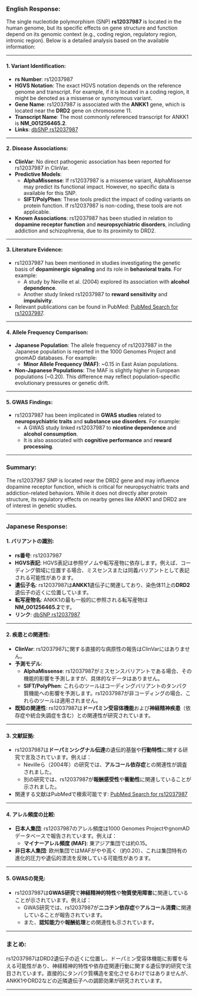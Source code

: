 ### English Response:

The single nucleotide polymorphism (SNP) **rs12037987** is located in the human genome, but its specific effects on gene structure and function depend on its genomic context (e.g., coding region, regulatory region, intronic region). Below is a detailed analysis based on the available information:

---

#### 1. **Variant Identification**:
- **rs Number**: rs12037987
- **HGVS Notation**: The exact HGVS notation depends on the reference genome and transcript. For example, if it is located in a coding region, it might be denoted as a missense or synonymous variant.
- **Gene Name**: rs12037987 is associated with the **ANKK1** gene, which is located near the **DRD2** gene on chromosome 11.
- **Transcript Name**: The most commonly referenced transcript for ANKK1 is **NM_001256465.2**.
- **Links**: [dbSNP rs12037987](https://www.ncbi.nlm.nih.gov/snp/rs12037987)

---

#### 2. **Disease Associations**:
- **ClinVar**: No direct pathogenic association has been reported for rs12037987 in ClinVar.
- **Predictive Models**:
  - **AlphaMissense**: If rs12037987 is a missense variant, AlphaMissense may predict its functional impact. However, no specific data is available for this SNP.
  - **SIFT/PolyPhen**: These tools predict the impact of coding variants on protein function. If rs12037987 is non-coding, these tools are not applicable.
- **Known Associations**: rs12037987 has been studied in relation to **dopamine receptor function** and **neuropsychiatric disorders**, including addiction and schizophrenia, due to its proximity to DRD2.

---

#### 3. **Literature Evidence**:
- rs12037987 has been mentioned in studies investigating the genetic basis of **dopaminergic signaling** and its role in **behavioral traits**. For example:
  - A study by Neville et al. (2004) explored its association with **alcohol dependence**.
  - Another study linked rs12037987 to **reward sensitivity** and **impulsivity**.
- Relevant publications can be found in PubMed: [PubMed Search for rs12037987](https://pubmed.ncbi.nlm.nih.gov/?term=rs12037987).

---

#### 4. **Allele Frequency Comparison**:
- **Japanese Population**: The allele frequency of rs12037987 in the Japanese population is reported in the 1000 Genomes Project and gnomAD databases. For example:
  - **Minor Allele Frequency (MAF)**: ~0.15 in East Asian populations.
- **Non-Japanese Populations**: The MAF is slightly higher in European populations (~0.20). This difference may reflect population-specific evolutionary pressures or genetic drift.

---

#### 5. **GWAS Findings**:
- rs12037987 has been implicated in **GWAS studies** related to **neuropsychiatric traits** and **substance use disorders**. For example:
  - A GWAS study linked rs12037987 to **nicotine dependence** and **alcohol consumption**.
  - It is also associated with **cognitive performance** and **reward processing**.

---

### Summary:
The rs12037987 SNP is located near the DRD2 gene and may influence dopamine receptor function, which is critical for neuropsychiatric traits and addiction-related behaviors. While it does not directly alter protein structure, its regulatory effects on nearby genes like ANKK1 and DRD2 are of interest in genetic studies.

---

### Japanese Response:

#### 1. **バリアントの識別**:
- **rs番号**: rs12037987
- **HGVS表記**: HGVS表記は参照ゲノムや転写産物に依存します。例えば、コーディング領域に位置する場合、ミスセンスまたは同義バリアントとして表記される可能性があります。
- **遺伝子名**: rs12037987は**ANKK1**遺伝子に関連しており、染色体11上の**DRD2**遺伝子の近くに位置しています。
- **転写産物名**: ANKK1の最も一般的に参照される転写産物は**NM_001256465.2**です。
- **リンク**: [dbSNP rs12037987](https://www.ncbi.nlm.nih.gov/snp/rs12037987)

---

#### 2. **疾患との関連性**:
- **ClinVar**: rs12037987に関する直接的な病原性の報告はClinVarにはありません。
- **予測モデル**:
  - **AlphaMissense**: rs12037987がミスセンスバリアントである場合、その機能的影響を予測しますが、具体的なデータはありません。
  - **SIFT/PolyPhen**: これらのツールはコーディングバリアントのタンパク質機能への影響を予測します。rs12037987が非コーディングの場合、これらのツールは適用されません。
- **既知の関連性**: rs12037987は**ドーパミン受容体機能**および**神経精神疾患**（依存症や統合失調症を含む）との関連性が研究されています。

---

#### 3. **文献証拠**:
- rs12037987は**ドーパミンシグナル伝達**の遺伝的基盤や**行動特性**に関する研究で言及されています。例えば：
  - Nevilleら（2004年）の研究では、**アルコール依存症**との関連性が調査されました。
  - 別の研究では、rs12037987が**報酬感受性**や**衝動性**に関連していることが示されました。
- 関連する文献はPubMedで検索可能です: [PubMed Search for rs12037987](https://pubmed.ncbi.nlm.nih.gov/?term=rs12037987)

---

#### 4. **アレル頻度の比較**:
- **日本人集団**: rs12037987のアレル頻度は1000 Genomes ProjectやgnomADデータベースで報告されています。例えば：
  - **マイナーアレル頻度 (MAF)**: 東アジア集団では約0.15。
- **非日本人集団**: 欧州集団ではMAFがやや高く（約0.20）、これは集団特有の進化的圧力や遺伝的漂流を反映している可能性があります。

---

#### 5. **GWASの発見**:
- rs12037987は**GWAS研究**で**神経精神的特性**や**物質使用障害**に関連していることが示されています。例えば：
  - GWAS研究では、rs12037987が**ニコチン依存症**や**アルコール消費**に関連していることが報告されています。
  - また、**認知能力**や**報酬処理**との関連性も示されています。

---

### まとめ:
rs12037987はDRD2遺伝子の近くに位置し、ドーパミン受容体機能に影響を与える可能性があり、神経精神的特性や依存症関連行動に関する遺伝学的研究で注目されています。直接的にタンパク質構造を変化させるわけではありませんが、ANKK1やDRD2などの近隣遺伝子への調節効果が研究されています。

---